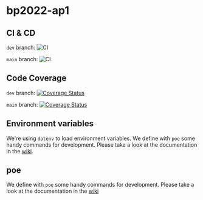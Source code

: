 # bp2022-ap1

## CI & CD

`dev` branch: ![CI](https://github.com/BP2022-AP1/bp2022-ap1/actions/workflows/python-app.yml/badge.svg?branch=dev)

`main` branch: ![CI](https://github.com/BP2022-AP1/bp2022-ap1/actions/workflows/python-app.yml/badge.svg?branch=main)

## Code Coverage

`dev` branch: [![Coverage Status](https://coveralls.io/repos/github/BP2022-AP1/bp2022-ap1/badge.svg?branch=main)](https://coveralls.io/github/BP2022-AP1/bp2022-ap1?branch=dev)

`main` branch: [![Coverage Status](https://coveralls.io/repos/github/BP2022-AP1/bp2022-ap1/badge.svg?branch=main)](https://coveralls.io/github/BP2022-AP1/bp2022-ap1?branch=main)

## Environment variables

We're using `dotenv` to load environment variables. We define with `poe` some handy commands for development. Please take a look at the documentation in the [wiki](https://github.com/BP2022-AP1/bp2022-ap1/wiki#environment-variables).
## poe

We define with `poe` some handy commands for development. Please take a look at the documentation in the [wiki](https://github.com/BP2022-AP1/bp2022-ap1/wiki#poe)
